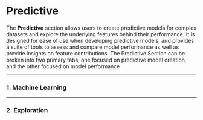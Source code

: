 # Predictive

The **Predictive** section allows users to create predictive models for complex datasets and explore the underlying features behind their performance. It is designed for ease of use when developing predictive models, and provides a suite of tools to assess and compare model performance as well as provide insights on feature contributions. The Predictive Section can be broken into two primary tabs, one focused on predictive model creation, and the other focused on model performance

***

### 1. Machine Learning



***

### 2. Exploration





